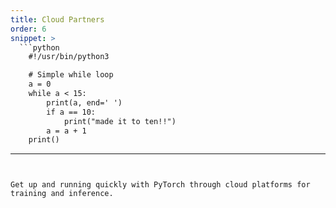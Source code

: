 ```yaml
---
title: Cloud Partners
order: 6
snippet: >
  ```python
    #!/usr/bin/python3

    # Simple while loop
    a = 0
    while a < 15:
        print(a, end=' ')
        if a == 10:
            print("made it to ten!!")
        a = a + 1
    print()
  ```
---
```


Get up and running quickly with PyTorch through cloud platforms for training and inference.
